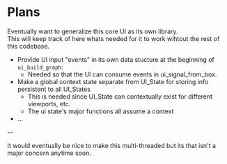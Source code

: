 # Plans

Eventually want to generalize this core UI as its own library.  
This will keep track of here whats needed for it to work wihtout the rest of this codebase.  

* Provide UI input "events" in its own data stucture at the beginning of `ui_build_graph`:
    * Needed so that the UI can consume events in ui_signal_from_box.
* Make a global context state separate from UI_State for storing info persistent to all UI_States
    * This is needed since UI_State can contextually exist for different viewports, etc.
    * The ui state's major functions all assume a context
* ...

--

It would eventually be nice to make this multi-threaded but its that isn't a major concern anytime soon.